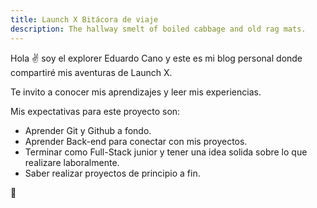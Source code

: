 ```yaml
---
title: Launch X Bitácora de viaje
description: The hallway smelt of boiled cabbage and old rag mats.
---
```


Hola ✌️  soy el explorer Eduardo Cano y este es mi blog personal donde compartiré mis aventuras de Launch X.

Te invito a conocer mis aprendizajes y leer mis experiencias.

Mis expectativas para este proyecto son:

- Aprender Git y Github a fondo.
- Aprender Back-end para conectar con mis proyectos. 
- Terminar como Full-Stack junior y tener una idea solida sobre lo que realizare laboralmente.
- Saber realizar proyectos de principio a fin.

🚀
